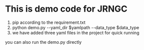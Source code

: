 # This is demo code for JRNGC
1. pip according to the requirement.txt
2. python demo.py --yaml_dir $yamlpath --data_type $data_type
3. we have added three yaml files in the project for quick running

you can also run the demo.py directly
   